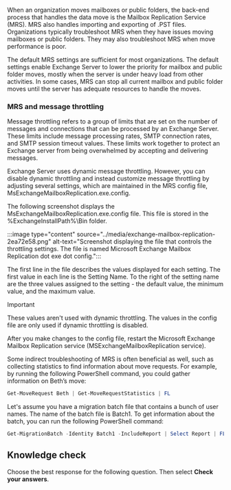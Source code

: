 When an organization moves mailboxes or public folders, the back-end process that handles the data move is the Mailbox Replication Service (MRS). MRS also handles importing and exporting of .PST files. Organizations typically troubleshoot MRS when they have issues moving mailboxes or public folders. They may also troubleshoot MRS when move performance is poor.

The default MRS settings are sufficient for most organizations. The default settings enable Exchange Server to lower the priority for mailbox and public folder moves, mostly when the server is under heavy load from other activities. In some cases, MRS can stop all current mailbox and public folder moves until the server has adequate resources to handle the moves.

### MRS and message throttling

Message throttling refers to a group of limits that are set on the number of messages and connections that can be processed by an Exchange Server. These limits include message processing rates, SMTP connection rates, and SMTP session timeout values. These limits work together to protect an Exchange server from being overwhelmed by accepting and delivering messages.

Exchange Server uses dynamic message throttling. However, you can disable dynamic throttling and instead customize message throttling by adjusting several settings, which are maintained in the MRS config file, MsExchangeMailboxReplication.exe.config.

The following screenshot displays the MsExchangeMailboxReplication.exe.config file. This file is stored in the %ExchangeInstallPath%\\Bin folder.

:::image type="content" source="../media/exchange-mailbox-replication-2ea72e58.png" alt-text="Screenshot displaying the file that controls the throttling settings. The file is named Microsoft Exchange Mailbox Replication dot exe dot config.":::


The first line in the file describes the values displayed for each setting. The first value in each line is the Setting Name. To the right of the setting name are the three values assigned to the setting - the default value, the minimum value, and the maximum value.

> [!IMPORTANT]
> These values aren't used with dynamic throttling. The values in the config file are only used if dynamic throttling is disabled.

After you make changes to the config file, restart the Microsoft Exchange Mailbox Replication service (MSExchangeMailboxReplication service).

Some indirect troubleshooting of MRS is often beneficial as well, such as collecting statistics to find information about move requests. For example, by running the following PowerShell command, you could gather information on Beth’s move:

```powershell
Get-MoveRequest Beth | Get-MoveRequestStatistics | FL
```

Let's assume you have a migration batch file that contains a bunch of user names. The name of the batch file is Batch1. To get information about the batch, you can run the following PowerShell command:

```powershell
Get-MigrationBatch -Identity Batch1 -IncludeReport | Select Report | FL
```

## Knowledge check

Choose the best response for the following question. Then select **Check your answers**.